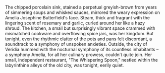 The chipped porcelain sink, stained a perpetual greyish-brown from years of simmering soups and whisked sauces, mirrored the weary expression on Amelia Josephine Butterfield's face.  Steam, thick and fragrant with the lingering scent of rosemary and garlic, curled around her like a hazy shroud.  The kitchen, a small but surprisingly vibrant space crammed with mismatched cookware and overflowing spice jars, was her kingdom.  But tonight, even the rhythmic clatter of the pots and pans felt discordant, a soundtrack to a symphony of unspoken anxieties.  Outside, the city of Veridia hummed with the nocturnal symphony of its countless inhabitants – a symphony Amelia, for all her culinary prowess, couldn't quite join.  Her small, independent restaurant, "The Whispering Spoon," nestled within the labyrinthine alleys of the old city, was tonight, eerily quiet.
